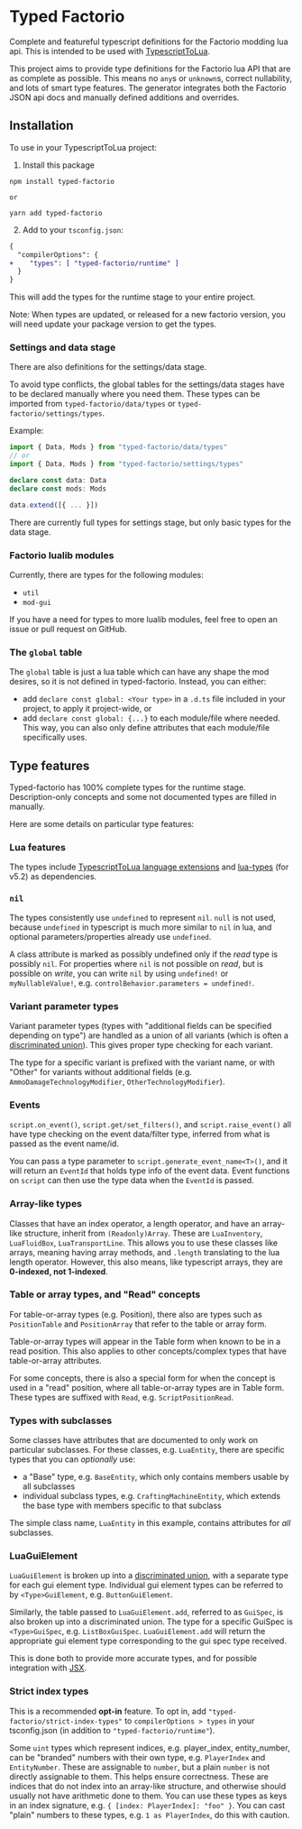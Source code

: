 # Typed Factorio

Complete and featureful typescript definitions for the Factorio modding lua api. This is intended to be used with [TypescriptToLua](https://typescripttolua.github.io/).

This project aims to provide type definitions for the Factorio lua API that are as complete as possible. This means no `any`s or `unknown`s, correct nullability, and lots of smart type features. The generator integrates both the Factorio JSON api docs and manually defined additions and overrides.

## Installation

To use in your TypescriptToLua project:

1. Install this package

```
npm install typed-factorio

or

yarn add typed-factorio
```

2. Add to your `tsconfig.json`:

```diff
{
  "compilerOptions": {
+    "types": [ "typed-factorio/runtime" ]
  }
}
```

This will add the types for the runtime stage to your entire project.

Note: When types are updated, or released for a new factorio version, you will need update your package version to get the types.

### Settings and data stage

There are also definitions for the settings/data stage.

To avoid type conflicts, the global tables for the settings/data stages have to be declared manually where you need them. These types can be imported from `typed-factorio/data/types` or `typed-factorio/settings/types`.

Example:

```ts
import { Data, Mods } from "typed-factorio/data/types"
// or
import { Data, Mods } from "typed-factorio/settings/types"

declare const data: Data
declare const mods: Mods

data.extend([{ ... }])
```

There are currently full types for settings stage, but only basic types for the data stage.

### Factorio lualib modules

Currently, there are types for the following modules:

- `util`
- `mod-gui`

If you have a need for types to more lualib modules, feel free to open an issue or pull request on GitHub.

### The `global` table

The `global` table is just a lua table which can have any shape the mod desires, so it is not defined in typed-factorio. Instead, you can either:

- add `declare const global: <Your type>` in a `.d.ts` file included in your project, to apply it project-wide, or
- add `declare const global: {...}` to each module/file where needed. This way, you can also only define attributes that each module/file specifically uses.

## Type features

Typed-factorio has 100% complete types for the runtime stage. Description-only concepts and some not documented types are filled in manually.

Here are some details on particular type features:

### Lua features

The types include [TypescriptToLua language extensions](https://typescripttolua.github.io/docs/advanced/language-extensions/)
and [lua-types](https://github.com/TypeScriptToLua/lua-types) (for v5.2) as dependencies.

### `nil`

The types consistently use `undefined` to represent `nil`.
`null` is not used, because `undefined` in typescript is much more similar to `nil` in lua, and optional parameters/properties already use `undefined`.

A class attribute is marked as possibly undefined only if the _read_ type is possibly `nil`. For properties where `nil` is not possible on _read_, but is possible on _write_, you can write `nil` by using `undefined!` or `myNullableValue!`, e.g. `controlBehavior.parameters = undefined!`.

### Variant parameter types

Variant parameter types (types with "additional fields can be specified depending on type") are handled as a union of all variants (which is often a [discriminated union](https://basarat.gitbook.io/typescript/type-system/discriminated-unions#discriminated-union)). This gives proper type checking for each variant.

The type for a specific variant is prefixed with the variant name, or with "Other" for variants without additional fields (e.g. `AmmoDamageTechnologyModifier`, `OtherTechnologyModifier`).

### Events

`script.on_event()`, `script.get/set_filters()`, and `script.raise_event()` all have type checking on the event data/filter type, inferred from what is passed as the event name/id.

You can pass a type parameter to `script.generate_event_name<T>()`, and it will return an `EventId` that holds type info of the event data. Event functions on `script` can then use the type data when the `EventId` is passed.

### Array-like types

Classes that have an index operator, a length operator, and have an array-like structure, inherit from `(Readonly)Array`. These are `LuaInventory`, `LuaFluidBox`, `LuaTransportLine`. This allows you to use these classes like arrays, meaning having array methods, and `.length` translating to the lua length operator. However, this also means, like typescript arrays, they are **0-indexed, not 1-indexed**.

### Table or array types, and "Read" concepts

For table-or-array types (e.g. Position), there also are types such as `PositionTable` and `PositionArray` that refer to the table or array form.

Table-or-array types will appear in the Table form when known to be in a read position. This also applies to other concepts/complex types that have table-or-array attributes.

For some concepts, there is also a special form for when the concept is used in a "read" position, where all table-or-array types are in Table form. These types are suffixed with `Read`, e.g. `ScriptPositionRead`.

### Types with subclasses

Some classes have attributes that are documented to only work on particular subclasses. For these classes, e.g. `LuaEntity`, there are specific types that you can _optionally_ use:

- a "Base" type, e.g. `BaseEntity`, which only contains members usable by all subclasses
- individual subclass types, e.g. `CraftingMachineEntity`, which extends the base type with members specific to that subclass

The simple class name, `LuaEntity` in this example, contains attributes for _all_ subclasses.

### LuaGuiElement

`LuaGuiElement` is broken up into a [discriminated union](https://basarat.gitbook.io/typescript/type-system/discriminated-unions), with a separate type for each gui element type. Individual gui element types can be referred to by `<Type>GuiElement`, e.g. `ButtonGuiElement`.

Similarly, the table passed to `LuaGuiElement.add`, referred to as `GuiSpec`, is also broken up into a discriminated union. The type for a specific GuiSpec is `<Type>GuiSpec`, e.g. `ListBoxGuiSpec`. `LuaGuiElement.add` will return the appropriate gui element type corresponding to the gui spec type received.

This is done both to provide more accurate types, and for possible integration with [JSX](https://typescripttolua.github.io/docs/jsx/).

### Strict index types

This is a recommended **opt-in** feature. To opt in, add `"typed-factorio/strict-index-types"` to `compilerOptions > types` in your tsconfig.json (in addition to `"typed-factorio/runtime"`).

Some `uint` types which represent indices, e.g. player_index, entity_number, can be "branded" numbers with their own type, e.g. `PlayerIndex` and `EntityNumber`. These are assignable to `number`, but a plain `number` is not directly assignable to them. This helps ensure correctness.
These are indices that do not index into an array-like structure, and otherwise should usually not have arithmetic done to them.
You can use these types as keys in an index signature, e.g. `{ [index: PlayerIndex]: "foo" }`.
You can cast "plain" numbers to these types, e.g. `1 as PlayerIndex`, do this with caution.
